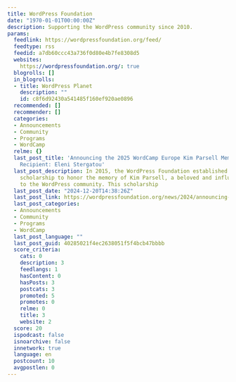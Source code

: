 ```yaml
---
title: WordPress Foundation
date: "1970-01-01T00:00:00Z"
description: Supporting the WordPress community since 2010.
params:
  feedlink: https://wordpressfoundation.org/feed/
  feedtype: rss
  feedid: a7db60ccc43a736f0d80e4b7fe8308d5
  websites:
    https://wordpressfoundation.org/: true
  blogrolls: []
  in_blogrolls:
  - title: WordPress Planet
    description: ""
    id: c8f6d92430a541485f160ef920ae0896
  recommended: []
  recommender: []
  categories:
  - Announcements
  - Community
  - Programs
  - WordCamp
  relme: {}
  last_post_title: 'Announcing the 2025 WordCamp Europe Kim Parsell Memorial Scholarship
    Recipient: Eleni Stergatou'
  last_post_description: In 2015, the WordPress Foundation established an annual memorial
    scholarship to honor the memory of Kim Parsell, a beloved and influential contributor
    to the WordPress community. This scholarship
  last_post_date: "2024-12-20T14:38:26Z"
  last_post_link: https://wordpressfoundation.org/news/2024/announcing-the-2025-wordcamp-europe-kim-parsell-memorial-scholarship-recipient-eleni-stergatou/
  last_post_categories:
  - Announcements
  - Community
  - Programs
  - WordCamp
  last_post_language: ""
  last_post_guid: 40285021f4ec2638051f5f4bcb47bbbb
  score_criteria:
    cats: 0
    description: 3
    feedlangs: 1
    hasContent: 0
    hasPosts: 3
    postcats: 3
    promoted: 5
    promotes: 0
    relme: 0
    title: 3
    website: 2
  score: 20
  ispodcast: false
  isnoarchive: false
  innetwork: true
  language: en
  postcount: 10
  avgpostlen: 0
---
```

